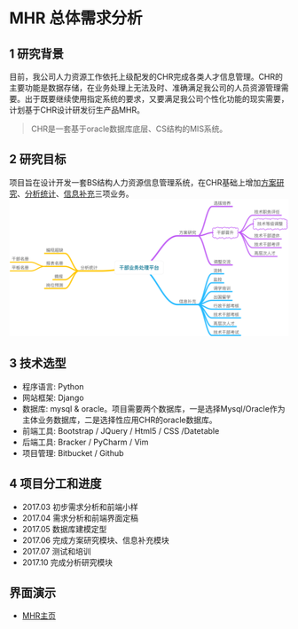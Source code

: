 # MHR 总体需求分析


## 1 研究背景
目前，我公司人力资源工作依托上级配发的CHR完成各类人才信息管理。CHR的主要功能是数据存储，在业务处理上无法及时、准确满足我公司的人员资源管理需要。出于既要继续使用指定系统的要求，又要满足我公司个性化功能的现实需要，计划基于CHR设计研发衍生产品MHR。

> CHR是一套基于oracle数据库底层、CS结构的MIS系统。

## 2 研究目标
项目旨在设计开发一套BS结构人力资源信息管理系统，在CHR基础上增加[方案研究](proposal_requirement.md)、[分析统计](statistics_requirement.md)、[信息补充](supplementaryinfo_requirement.md)三项业务。
![img](img/综合业务平台.png)

## 3 技术选型
- 程序语言: Python
- 网站框架: Django
- 数据库: mysql & oracle。项目需要两个数据库，一是选择Mysql/Oracle作为主体业务数据库，二是选择性应用CHR的oracle数据库。
- 前端工具: Bootstrap / JQuery / Html5 / CSS /Datetable
- 后端工具: Bracker / PyCharm / Vim 
- 项目管理: Bitbucket / Github 

## 4 项目分工和进度
- 2017.03 初步需求分析和前端小样
- 2017.04 需求分析和前端界面定稿
- 2017.05 数据库建模定型
- 2017.06 完成方案研究模块、信息补充模块
- 2017.07 测试和培训
- 2017.10 完成分析研究模块

## 界面演示
* [MHR主页](http://123.207.161.77)
